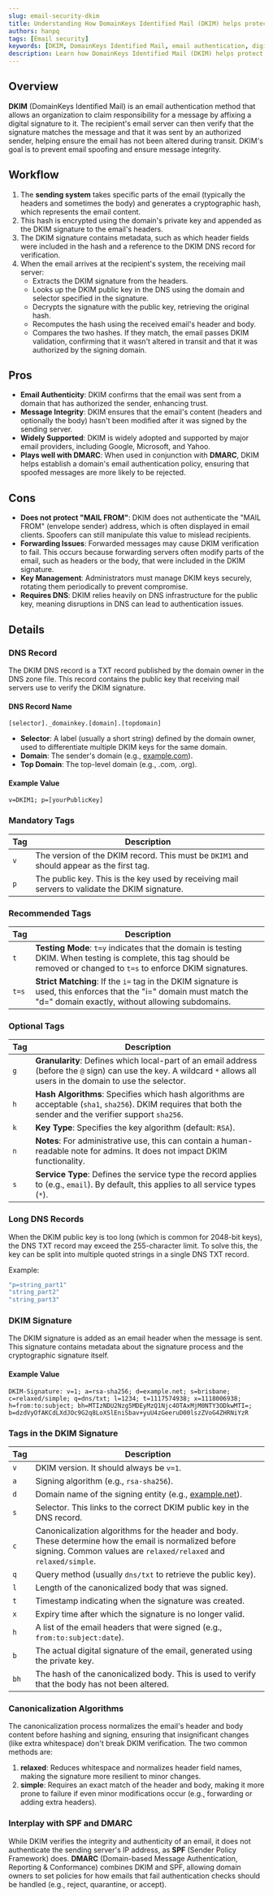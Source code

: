 ```yaml
---
slug: email-security-dkim
title: Understanding How DomainKeys Identified Mail (DKIM) helps protect your organization
authors: hanpq
tags: [Email security]
keywords: [DKIM, DomainKeys Identified Mail, email authentication, digital signatures, email security, DKIM signature, DNS records, spoofing prevention, DKIM workflow, SPF, DMARC, message integrity, cryptographic hash, email verification]
description: Learn how DomainKeys Identified Mail (DKIM) helps protect your emails from spoofing and tampering by using digital signatures. Discover its workflow, advantages, limitations, and how DKIM integrates with SPF and DMARC for enhanced email security.
---
```


<div class="fb-share-button"
data-href="https://getps.dev/blog/email-security-dkim"
data-layout="button"
data-size="small">
</div>

## Overview

**DKIM** (DomainKeys Identified Mail) is an email authentication method that allows an organization to claim responsibility for a message by affixing a digital signature to it. The recipient's email server can then verify that the signature matches the message and that it was sent by an authorized sender, helping ensure the email has not been altered during transit. DKIM's goal is to prevent email spoofing and ensure message integrity.

## Workflow

1. The **sending system** takes specific parts of the email (typically the headers and sometimes the body) and generates a cryptographic hash, which represents the email content.
2. This hash is encrypted using the domain's private key and appended as the DKIM signature to the email's headers.
3. The DKIM signature contains metadata, such as which header fields were included in the hash and a reference to the DKIM DNS record for verification.
4. When the email arrives at the recipient's system, the receiving mail server:
   * Extracts the DKIM signature from the headers.
   * Looks up the DKIM public key in the DNS using the domain and selector specified in the signature.
   * Decrypts the signature with the public key, retrieving the original hash.
   * Recomputes the hash using the received email's header and body.
   * Compares the two hashes. If they match, the email passes DKIM validation, confirming that it wasn't altered in transit and that it was authorized by the signing domain.

## Pros

* **Email Authenticity**: DKIM confirms that the email was sent from a domain that has authorized the sender, enhancing trust.
* **Message Integrity**: DKIM ensures that the email's content (headers and optionally the body) hasn't been modified after it was signed by the sending server.
* **Widely Supported**: DKIM is widely adopted and supported by major email providers, including Google, Microsoft, and Yahoo.
* **Plays well with DMARC**: When used in conjunction with **DMARC**, DKIM helps establish a domain's email authentication policy, ensuring that spoofed messages are more likely to be rejected.

## Cons

* **Does not protect "MAIL FROM"**: DKIM does not authenticate the "MAIL FROM" (envelope sender) address, which is often displayed in email clients. Spoofers can still manipulate this value to mislead recipients.
* **Forwarding Issues**: Forwarded messages may cause DKIM verification to fail. This occurs because forwarding servers often modify parts of the email, such as headers or the body, that were included in the DKIM signature.
* **Key Management**: Administrators must manage DKIM keys securely, rotating them periodically to prevent compromise.
* **Requires DNS**: DKIM relies heavily on DNS infrastructure for the public key, meaning disruptions in DNS can lead to authentication issues.

## Details

### DNS Record

The DKIM DNS record is a TXT record published by the domain owner in the DNS zone file. This record contains the public key that receiving mail servers use to verify the DKIM signature.

#### DNS Record Name

`[selector]._domainkey.[domain].[topdomain]`

* **Selector**: A label (usually a short string) defined by the domain owner, used to differentiate multiple DKIM keys for the same domain.
* **Domain**: The sender's domain (e.g., [example.com](http://example.com)).
* **Top Domain**: The top-level domain (e.g., .com, .org).

#### Example Value

`v=DKIM1; p=[yourPublicKey]`

### Mandatory Tags

| **Tag** | **Description**                                                                                |
| ------- | ---------------------------------------------------------------------------------------------- |
| `v`     | The version of the DKIM record. This must be `DKIM1` and should appear as the first tag.       |
| `p`     | The public key. This is the key used by receiving mail servers to validate the DKIM signature. |

### Recommended Tags

| **Tag** | **Description**                                                                                                                                                         |
| ------- | ----------------------------------------------------------------------------------------------------------------------------------------------------------------------- |
| `t`     | **Testing Mode**: `t=y` indicates that the domain is testing DKIM. When testing is complete, this tag should be removed or changed to `t=s` to enforce DKIM signatures. |
| `t=s`   | **Strict Matching**: If the `i=` tag in the DKIM signature is used, this enforces that the "i=" domain must match the "d=" domain exactly, without allowing subdomains. |

### Optional Tags

| **Tag** | **Description**                                                                                                                                                         |
| ------- | ----------------------------------------------------------------------------------------------------------------------------------------------------------------------- |
| `g`     | **Granularity**: Defines which local-part of an email address (before the `@` sign) can use the key. A wildcard `*` allows all users in the domain to use the selector. |
| `h`     | **Hash Algorithms**: Specifies which hash algorithms are acceptable (`sha1`, `sha256`). DKIM requires that both the sender and the verifier support `sha256`.           |
| `k`     | **Key Type**: Specifies the key algorithm (default: `RSA`).                                                                                                             |
| `n`     | **Notes**: For administrative use, this can contain a human-readable note for admins. It does not impact DKIM functionality.                                            |
| `s`     | **Service Type**: Defines the service type the record applies to (e.g., `email`). By default, this applies to all service types (`*`).                                  |

### Long DNS Records

When the DKIM public key is too long (which is common for 2048-bit keys), the DNS TXT record may exceed the 255-character limit. To solve this, the key can be split into multiple quoted strings in a single DNS TXT record.

Example:

```javascript
"p=string_part1"
"string_part2"
"string_part3"
```

### DKIM Signature

The DKIM signature is added as an email header when the message is sent. This signature contains metadata about the signature process and the cryptographic signature itself.

#### Example Value

`DKIM-Signature: v=1; a=rsa-sha256; d=example.net; s=brisbane; c=relaxed/simple; q=dns/txt; l=1234; t=1117574938; x=1118006938; h=from:to:subject; bh=MTIzNDU2Nzg5MDEyMzQ1Njc4OTAxMjM0NTY3ODkwMTI=; b=dzdVyOfAKCdLXdJOc9G2q8LoXSlEniSbav+yuU4zGeeruD00lszZVoG4ZHRNiYzR`

### Tags in the DKIM Signature

| **Tag** | **Description**                                                                                                                                                            |
| ------- | -------------------------------------------------------------------------------------------------------------------------------------------------------------------------- |
| `v`     | DKIM version. It should always be `v=1`.                                                                                                                                   |
| `a`     | Signing algorithm (e.g., `rsa-sha256`).                                                                                                                                    |
| `d`     | Domain name of the signing entity (e.g., [example.net](http://example.net)).                                                                                               |
| `s`     | Selector. This links to the correct DKIM public key in the DNS record.                                                                                                     |
| `c`     | Canonicalization algorithms for the header and body. These determine how the email is normalized before signing. Common values are `relaxed/relaxed` and `relaxed/simple`. |
| `q`     | Query method (usually `dns/txt` to retrieve the public key).                                                                                                               |
| `l`     | Length of the canonicalized body that was signed.                                                                                                                          |
| `t`     | Timestamp indicating when the signature was created.                                                                                                                       |
| `x`     | Expiry time after which the signature is no longer valid.                                                                                                                  |
| `h`     | A list of the email headers that were signed (e.g., `from:to:subject:date`).                                                                                               |
| `b`     | The actual digital signature of the email, generated using the private key.                                                                                                |
| `bh`    | The hash of the canonicalized body. This is used to verify that the body has not been altered.                                                                             |

### Canonicalization Algorithms

The canonicalization process normalizes the email's header and body content before hashing and signing, ensuring that insignificant changes (like extra whitespace) don't break DKIM verification. The two common methods are:

1. **relaxed**: Reduces whitespace and normalizes header field names, making the signature more resilient to minor changes.
2. **simple**: Requires an exact match of the header and body, making it more prone to failure if even minor modifications occur (e.g., forwarding or adding extra headers).

### Interplay with SPF and DMARC

While DKIM verifies the integrity and authenticity of an email, it does not authenticate the sending server's IP address, as **SPF** (Sender Policy Framework) does. **DMARC** (Domain-based Message Authentication, Reporting & Conformance) combines DKIM and SPF, allowing domain owners to set policies for how emails that fail authentication checks should be handled (e.g., reject, quarantine, or accept).

<Comments />
